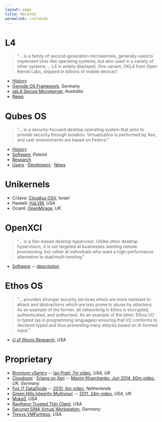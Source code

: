 ```yaml
---
layout: page
title: Related
permalink: /related/
---
```


# L4

> "... is a family of second-generation microkernels, generally used to implement Unix-like operating systems, but also used in a variety of other systems ... L4 is widely deployed. One variant, OKL4 from Open Kernel Labs, shipped in billions of mobile devices"

+ [History](http://en.wikipedia.org/wiki/L4_microkernel_family)
+ [Genode OS Framework](http://genode.org/), *Germany*
+ [seL4 Secure Microkernel](http://ssrg.nicta.com/projects/seL4/), *Australia*
+ [News](http://l4hq.org/)

# Qubes OS

> "... is a security-focused desktop operating system that aims to provide security through isolation. Virtualization is performed by Xen, and user environments are based on Fedora."

+ [History](http://en.wikipedia.org/wiki/Qubes_OS)
+ [Software](https://qubes-os.org/), *Poland*
+ [Research](https://qubes-os.org/wiki/QubesResearch)
+ [Users](https://groups.google.com/forum/#!forum/qubes-users) &middot; [Developers](https://groups.google.com/forum/#!forum/qubes-devel) &middot; [News](http://theinvisiblethings.blogspot.com/)

# Unikernels

+ C/Java: [Cloudius OSV](http://osv.io), *Israel*
+ Haskell: [HaLVM](http://halvm.org), *USA*
+ Ocaml: [OpenMirage](http://openmirage.org), *UK*

# OpenXCI

> "... is a Xen-based desktop hypervisor. Unlike other desktop hypervisors, it is not targeted at businesses wanting remote provisioning, but rather at individuals who want a high-performance alternative to dual/multi-booting."

+ [Software](http://openxci.sourceforge.net/) -- [description](http://xen.1045712.n5.nabble.com/OpenXCI-update-almost-ready-to-release-an-alpha-version-td5721403.html)

# Ethos OS

> "... provides stronger security services which are more resistant to attack and abstractions which are less prone to abuse by attackers. As an example of the former, all networking in Ethos is encrypted, authenticated, and authorized. As an example of the latter, Ethos I/O is typed (as in programming languages) ensuring that I/O conforms to declared typed and thus preventing many attacks based on ill-formed input."

+ [U of Illinois Research](https://www.ethos-os.org/), *USA*

# Proprietary

+ [Bromium vSentry](http://www.bromium.com/products/vsentry.html) -- [Ian Pratt, 7m video](http://www.bromium.com/videos/how-does-microvirtualization-protect-you.html), *USA, UK*
+ [Cloudozer](http://cloudozer.com/) &middot; [ Erlang on Xen](http://erlangonxen.org/) -- [Maxim Kharchenko, Jun 2014, 60m video](https://air.mozilla.org/june-sf-erlang-meetup/), *UK, Germany*
+ [Fox IT DataDiode](https://www.fox-it.com/en/products/datadiode/) -- [2010, 4m video](http://www.youtube.com/watch?v=vemwnQmnvuo), *Netherlands*
+ [Green Hills Integrity Multivisor](http://www.ghs.com/products/rtos/integrity_virtualization.html) -- [2011, 24m video](http://www.youtube.com/watch?v=71lBF24F3h0), *USA, UK*
+ [Moka5](http://www.moka5.com/), *USA*
+ [Raytheon Trusted Thin Client](https://www.trustedcs.com/products/TrustedThinClient.html), *USA*
+ [Secunet SINA Virtual Workstation](http://www.secunet.com/en/topics-solutions/high-security/sina/sina-workstation/), *Germany*
+ [Tresys VMFortress](http://www.tresys.com/products/vm-fortress.php), *USA*
